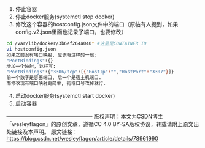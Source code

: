 1) 停止容器
2) 停止docker服务(systemctl stop docker)
3) 修改这个容器的hostconfig.json文件中的端口（原帖有人提到，如果config.v2.json里面也记录了端口，也要修改）

```bash
cd /var/lib/docker/3b6ef264a040* #这里是CONTAINER ID
vi hostconfig.json
如果之前没有端口映射, 应该有这样的一段:
"PortBindings":{}
增加一个映射, 这样写:
"PortBindings":{"3306/tcp":[{"HostIp":"","HostPort":"3307"}]}
前一个数字是容器端口, 后一个是宿主机端口. 
而修改现有端口映射更简单, 把端口号改掉就行.
```




4) 启动docker服务(systemctl start docker)
5) 启动容器

————————————————
版权声明：本文为CSDN博主「wesleyflagon」的原创文章，遵循CC 4.0 BY-SA版权协议，转载请附上原文出处链接及本声明。
原文链接：https://blog.csdn.net/wesleyflagon/article/details/78961990